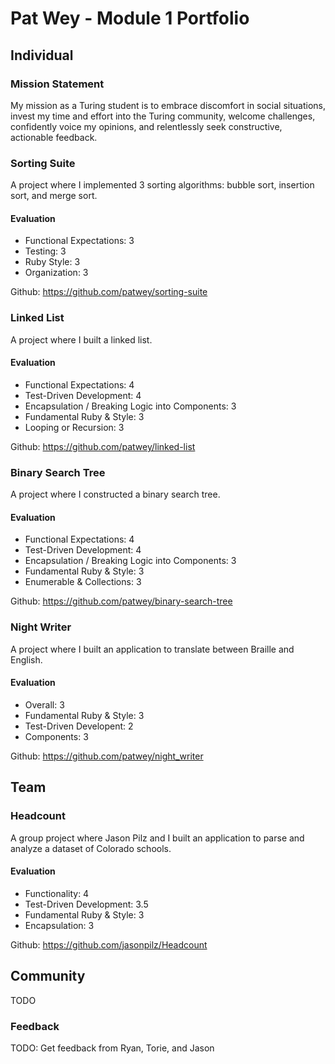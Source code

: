 # Pat Wey - Module 1 Portfolio
## Individual
### Mission Statement
  My mission as a Turing student is to embrace discomfort in social situations, invest my time and effort into the Turing community, welcome challenges, confidently voice my opinions, and relentlessly seek constructive, actionable feedback.

### Sorting Suite
  A project where I implemented 3 sorting algorithms: bubble sort, insertion sort, and merge sort.
#### Evaluation  
- Functional Expectations: 3
- Testing: 3
- Ruby Style: 3
- Organization: 3

Github: https://github.com/patwey/sorting-suite

### Linked List
  A project where I built a linked list.
#### Evaluation
- Functional Expectations: 4
- Test-Driven Development: 4
- Encapsulation / Breaking Logic into Components: 3
- Fundamental Ruby & Style: 3
- Looping or Recursion: 3

Github: https://github.com/patwey/linked-list

### Binary Search Tree
  A project where I constructed a binary search tree.
#### Evaluation
- Functional Expectations: 4
- Test-Driven Development: 4
- Encapsulation / Breaking Logic into Components: 3
- Fundamental Ruby & Style: 3
- Enumerable & Collections: 3

Github: https://github.com/patwey/binary-search-tree

### Night Writer
  A project where I built an application to translate between Braille and English.
#### Evaluation
- Overall: 3
- Fundamental Ruby & Style: 3
- Test-Driven Developent: 2
- Components: 3

Github: https://github.com/patwey/night_writer

## Team

### Headcount
  A group project where Jason Pilz and I built an application to parse and analyze a dataset of Colorado schools.

#### Evaluation
- Functionality: 4
- Test-Driven Development: 3.5
- Fundamental Ruby & Style: 3
- Encapsulation: 3

Github: https://github.com/jasonpilz/Headcount

## Community

TODO

### Feedback

TODO: Get feedback from Ryan, Torie, and Jason
